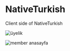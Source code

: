 # NativeTurkish
 Client side of NativeTurkish

![üyelik](https://user-images.githubusercontent.com/59476485/104923697-7a3d8b00-59ad-11eb-9540-847835aea837.png)


![member anasayfa](https://user-images.githubusercontent.com/59476485/104923728-84f82000-59ad-11eb-97f9-4966289ca413.png)
